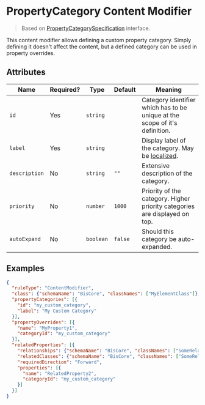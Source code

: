 # PropertyCategory Content Modifier

> Based on [PropertyCategorySpecification]($presentation-common) interface.

This content modifier allows defining a custom property category. Simply defining it doesn't affect the content,
but a defined category can be used in property overrides.

## Attributes

Name | Required? | Type | Default | Meaning
-|-|-|-|-
`id` | Yes | `string` | | Category identifier which has to be unique at the scope of it's definition.
`label` | Yes | `string` | | Display label of the category. May be [localized](../Localization.md).
`description` | No | `string` | `""` | Extensive description of the category.
`priority` | No | `number` | `1000` | Priority of the category. Higher priority categories are displayed on top.
`autoExpand` | No | `boolean` | `false` | Should this category be auto-expanded.

## Examples

```JSON
{
  "ruleType": "ContentModifier",
  "class": {"schemaName": "BisCore", "classNames": ["MyElementClass"]},
  "propertyCategories": [{
    "id": "my_custom_category",
    "label": "My Custom Category"
  }],
  "propertyOverrides": [{
    "name": "MyProperty1",
    "categoryId": "my_custom_category"
  }],
  "relatedProperties": [{
    "relationships": {"schemaName": "BisCore", "classNames": ["SomeRelationship"]},
    "relatedClasses": {"schemaName": "BisCore", "classNames": ["SomeRelatedElementClass"]},
    "requiredDirection": "Forward",
    "properties": [{
      "name": "RelatedProperty2",
      "categoryId": "my_custom_category"
    }]
  }]
}
```
